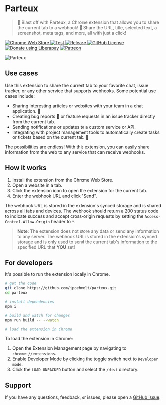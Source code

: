 # Parteux

> 🚀 Blast off with Parteux, a Chrome extension that allows you to share the current tab to a webhook! 🌟 Share the URL, title, selected text, a screenshot, meta tags, and more, all with just a click!

<div class="badges">
    <a href="https://chrome.google.com/webstore/detail/parteux/nbjcakldlpgbdidkhepgmlmcmlmbampa">
        <img src="https://img.shields.io/chrome-web-store/v/nbjcakldlpgbdidkhepgmlmcmlmbampa?style=flat&amp;labelColor=3f3f3f&amp;label=Chrome%20Web%20Store&amp;maxAge=3600" alt="Chrome Web Store">
    </a>
    <a href="https://github.com/jpoehnelt/parteux/actions/workflows/test.yml">
        <img src="https://github.com/jpoehnelt/parteux/actions/workflows/test.yml/badge.svg" alt="Test">
    </a>
    <a href="https://github.com/jpoehnelt/parteux/actions/workflows/release.yml">
        <img src="https://github.com/jpoehnelt/parteux/actions/workflows/release.yml/badge.svg" alt="Release">
    </a>
    <a href="https://github.com/jpoehnelt/parteux"><img src="https://img.shields.io/github/license/jpoehnelt/parteux" alt="GitHub License"></a>
    <a href="https://liberapay.com/jpoehnelt/donate"><img alt="Donate using Liberapay" src="https://liberapay.com/assets/widgets/donate.svg"></a>
    <a href="https://patreon.com/jpoehnelt"><img alt="Patreon" src="https://img.shields.io/badge/Patreon-F96854?style=for-the-badge&logo=patreon&logoColor=white"></a>
</div>

![Parteux](https://parteux.com/demo.gif)

## Use cases

Use this extension to share the current tab to your favorite chat, issue tracker, or any other service that supports webhooks. Some potential use cases include:

- Sharing interesting articles or websites with your team in a chat application. 💬
- Creating bug reports 🐛 or feature requests in an issue tracker directly from the current tab.
- Sending notifications or updates to a custom service or API.
- Integrating with project management tools to automatically create tasks or tickets based on the current tab. 💼

The possibilities are endless! With this extension, you can easily share information from the web to any service that can receive webhooks.

## How it works

1. Install the extension from the Chrome Web Store.
1. Open a website in a tab.
1. Click the extension icon to open the extension for the current tab.
1. Enter the webhook URL and click "Send".

The webhook URL is stored in the extension's synced storage and is shared across all tabs and devices. The webhook should return a 200 status code to indicate success and accept cross-origin requests by setting the `Access-Control-Allow-Origin` header to `*`.

> **Note**: The extension does not store any data or send any information to any server. The webhook URL is stored in the extension's synced storage and is only used to send the current tab's information to the specified URL that **YOU** set!

## For developers

It's possible to run the extension locally in Chrome.

```bash
# get the code
git clone https://github.com/jpoehnelt/parteux.git
cd parteux

# install dependencies
npm i

# build and watch for changes
npm run build -- --watch 

# load the extension in Chrome
```

To load the extension in Chrome:

1. Open the Extension Management page by navigating to `chrome://extensions`.
2. Enable Developer Mode by clicking the toggle switch next to `Developer mode`.
3. Click the `LOAD UNPACKED` button and select the `/dist` directory.

## Support

If you have any questions, feedback, or issues, please open a [GitHub issue](https://github.com/jpoehnelt/parteux).
